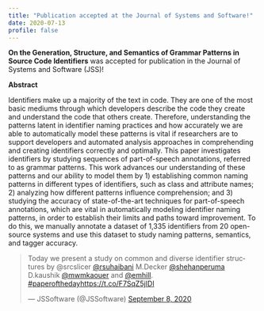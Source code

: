 ```yaml
---
title: "Publication accepted at the Journal of Systems and Software!"
date: 2020-07-13
profile: false
---
```


**On the Generation, Structure, and Semantics of Grammar Patterns in Source Code Identifiers** was accepted for publication in the Journal of Systems and Software (JSS)!

<!--more-->
**Abstract**

Identifiers make up a majority of the text in code. They are one of the most basic mediums through which developers describe the code they create and understand the code that others create. Therefore, understanding the patterns latent in identifier naming practices and how accurately we are able to automatically model these patterns is vital if researchers are to support developers and automated analysis approaches in comprehending and creating identifiers correctly and optimally. This paper investigates identifiers by studying sequences of part-of-speech annotations, referred to as grammar patterns. This work advances our understanding of these patterns and our ability to model them by 1) establishing common naming patterns in different types of identifiers, such as class and attribute names; 2) analyzing how different patterns influence comprehension; and 3) studying the accuracy of state-of-the-art techniques for part-of-speech annotations, which are vital in automatically modeling identifier naming patterns, in order to establish their limits and paths toward improvement. To do this, we manually annotate a dataset of 1,335 identifiers from 20 open-source systems and use this dataset to study naming patterns, semantics, and tagger accuracy.

<blockquote class="twitter-tweet"><p lang="en" dir="ltr">Today we present a study on common and diverse identifier structures by @srcslicer <a href="https://twitter.com/rsuhaibani?ref_src=twsrc%5Etfw">@rsuhaibani</a> M.Decker <a href="https://twitter.com/ShehanPeruma?ref_src=twsrc%5Etfw">@shehanperuma</a> D.kaushik <a href="https://twitter.com/mwmkaouer?ref_src=twsrc%5Etfw">@mwmkaouer</a> and <a href="https://twitter.com/emhill?ref_src=twsrc%5Etfw">@emhill</a>. <a href="https://twitter.com/hashtag/paperoftheday?src=hash&amp;ref_src=twsrc%5Etfw">#paperoftheday</a><a href="https://t.co/F7SqZ5jIDl">https://t.co/F7SqZ5jIDl</a></p>&mdash; JSSoftware (@JSSoftware) <a href="https://twitter.com/JSSoftware/status/1303352141239574528?ref_src=twsrc%5Etfw">September 8, 2020</a></blockquote> <script async src="https://platform.twitter.com/widgets.js" charset="utf-8"></script>